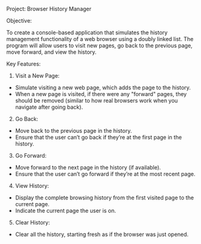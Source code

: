 Project: Browser History Manager
						
Objective:
						
To create a console-based application that simulates the history management functionality of a web browser using a doubly linked list. The program will allow users to visit new pages, go back to the previous page, move forward, and view the history.
						
Key Features:
						
1. Visit a New Page:
 - Simulate visiting a new web page, which adds the page to the history.
 - When a new page is visited, if there were any "forward" pages, they should be removed (similar to how real browsers work when you navigate after going back).
						
2. Go Back:
 - Move back to the previous page in the history.
 - Ensure that the user can’t go back if they’re at the first page in the history.
						
3. Go Forward:
 - Move forward to the next page in the history (if available).
 - Ensure that the user can’t go forward if they’re at the most recent page.
						
4. View History:
 - Display the complete browsing history from the first visited page to the current page.
 - Indicate the current page the user is on.
						
5. Clear History:
 - Clear all the history, starting fresh as if the browser was just opened.
